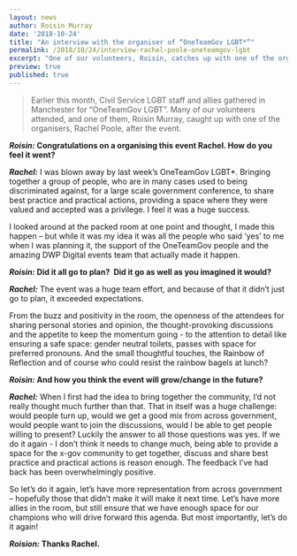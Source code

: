 ```yaml
---
layout: news
author: Roisin Murray
date: '2018-10-24'
title: "An interview with the organiser of “OneTeamGov LGBT*”"
permalink: /2018/10/24/interview-rachel-poole-oneteamgov-lgbt
excerpt: "One of our volunteers, Roisin, catches up with one of the organisers of the OneTeamGov LGBT* event that took place in Manchester this month."
preview: true
published: true
---
```


> Earlier this month, Civil Service LGBT staff and allies gathered in Manchester for “OneTeamGov LGBT”. Many of our volunteers attended, and one of them, Roisin Murray, caught up with one of the organisers, Rachel Poole, after the event.

***Roisin:* Congratulations on a organising this event Rachel. How do you feel it went?**

***Rachel:*** I was blown away by last week’s OneTeamGov LGBT*. Bringing together a group of people, who are in many cases used to being discriminated against, for a large scale government conference, to share best practice and practical actions, providing a space where they were valued and accepted was a privilege. I feel it was a huge success.

I looked around at the packed room at one point and thought, I made this happen – but while it was my idea it was all the people who said ‘yes’ to me when I was planning it, the support of the OneTeamGov people and the amazing DWP Digital events team that actually made it happen.

***Roisin:* Did it all go to plan?  Did it go as well as you imagined it would?**

***Rachel:*** The event was a huge team effort, and because of that it didn’t just go to plan, it exceeded expectations.

From the buzz and positivity in the room, the openness of the attendees for sharing personal stories and opinion, the thought-provoking discussions and the appetite to keep the momentum going - to the attention to detail like ensuring a safe space: gender neutral toilets, passes with space for preferred pronouns. And the small thoughtful touches, the Rainbow of Reflection and of course who could resist the rainbow bagels at lunch?

***Roisin:* And how you think the event will grow/change in the future?**

***Rachel:*** When I first had the idea to bring together the community, I’d not really thought much further than that. That in itself was a huge challenge: would people turn up, would we get a good mix from across government, would people want to join the discussions, would I be able to get people willing to present?
Luckily the answer to all those questions was yes.
If we do it again - I don’t think it needs to change much, being able to provide a space for the x-gov community to get together, discuss and share best practice and practical actions is reason enough. The feedback I’ve had back has been overwhelmingly positive.

So let’s do it again, let’s have more representation from across government – hopefully those that didn’t make it will make it next time. Let’s have more allies in the room, but still ensure that we have enough space for our champions who will drive forward this agenda. But most importantly, let’s do it again!

***Roision:* Thanks Rachel.**

